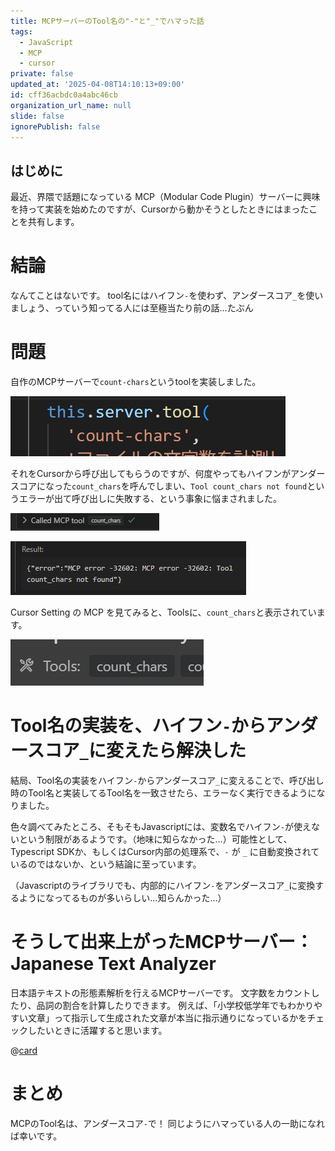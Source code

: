 ```yaml
---
title: MCPサーバーのTool名の"-"と"_"でハマった話
tags:
  - JavaScript
  - MCP
  - cursor
private: false
updated_at: '2025-04-08T14:10:13+09:00'
id: cff36acbdc0a4abc46cb
organization_url_name: null
slide: false
ignorePublish: false
---
```


## はじめに

最近、界隈で話題になっている MCP（Modular Code Plugin）サーバーに興味を持って実装を始めたのですが、Cursorから動かそうとしたときにはまったことを共有します。

# 結論

なんてことはないです。
tool名にはハイフン`-`を使わず、アンダースコア`_`を使いましょう、っていう知ってる人には至極当たり前の話…たぶん


# 問題

自作のMCPサーバーで`count-chars`というtoolを実装しました。

![count-chars](/images/mcptoolname_04.png)

それをCursorから呼び出してもらうのですが、何度やってもハイフンがアンダースコアになった`count_chars`を呼んでしまい、`Tool count_chars not found`というエラーが出て呼び出しに失敗する、という事象に悩まされました。

![実行](/images/mcptoolname_01.png)

![エラー](/images/mcptoolname_02.png)

Cursor Setting の MCP を見てみると、Toolsに、`count_chars`と表示されています。

![tool読み込み](/images/mcptoolname_03.png)


# Tool名の実装を、ハイフン`-`からアンダースコア`_`に変えたら解決した

結局、Tool名の実装をハイフン`-`からアンダースコア`_`に変えることで、呼び出し時のTool名と実装してるTool名を一致させたら、エラーなく実行できるようになりました。

色々調べてみたところ、そもそもJavascriptには、変数名でハイフン`-`が使えないという制限があるようです。（地味に知らなかった…）可能性として、Typescript SDKか、もしくはCursor内部の処理系で、`-` が `_` に自動変換されているのではないか、という結論に至っています。

（Javascriptのライブラリでも、内部的にハイフン`-`をアンダースコア`_`に変換するようになってるものが多いらしい…知らんかった…）

# そうして出来上がったMCPサーバー：Japanese Text Analyzer

日本語テキストの形態素解析を行えるMCPサーバーです。
文字数をカウントしたり、品詞の割合を計算したりできます。
例えば、「小学校低学年でもわかりやすい文章」って指示して生成された文章が本当に指示通りになっているかをチェックしたいときに活躍すると思います。

@[card](https://github.com/Mistizz/mcp-JapaneseTextAnalyzer)

# まとめ

MCPのTool名は、アンダースコア`-`で！
同じようにハマっている人の一助になれば幸いです。




